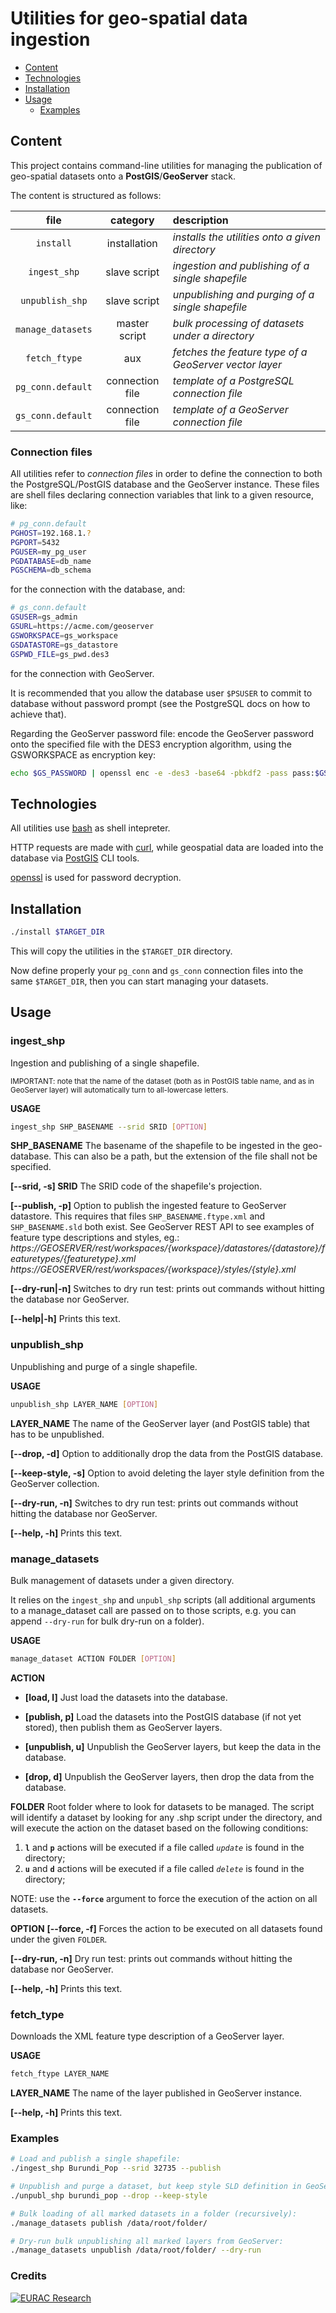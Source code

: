 # Utilities for geo-spatial data ingestion

* [Content](#content)
* [Technologies](#technologies)
* [Installation](#installation)
* [Usage](#usage)
  * [Examples](#examples)

## Content

This project contains command-line utilities for managing the publication of geo-spatial
datasets onto a **PostGIS**/**GeoServer** stack.

The content is structured as follows:

| file | category | description |
|:------------:|:------------:|:------------|
| `install` | installation | *installs the utilities onto a given directory* |
| `ingest_shp` | slave script | *ingestion and publishing of a single shapefile* |
|`unpublish_shp` | slave script | *unpublishing and purging of a single shapefile* |
|`manage_datasets` | master script | *bulk processing of  datasets under a directory* |
|`fetch_ftype` | aux | *fetches the feature type of a GeoServer vector layer* |
|`pg_conn.default` | connection file | *template of a PostgreSQL connection file* |
|`gs_conn.default` | connection file | *template of a GeoServer connection file* |

### Connection files

All utilities refer to *connection files* in order to define the connection to both the PostgreSQL/PostGIS database and the GeoServer instance. These files are shell files declaring connection variables that link to a given resource, like:

```sh
# pg_conn.default
PGHOST=192.168.1.?
PGPORT=5432
PGUSER=my_pg_user
PGDATABASE=db_name
PGSCHEMA=db_schema
```

for the connection with the database, and:

```sh
# gs_conn.default
GSUSER=gs_admin
GSURL=https://acme.com/geoserver
GSWORKSPACE=gs_workspace
GSDATASTORE=gs_datastore
GSPWD_FILE=gs_pwd.des3
```

for the connection with GeoServer.

It is recommended that you allow the database user `$PSUSER` to commit to database without password prompt (see the PostgreSQL docs on how to achieve that).

Regarding the GeoServer password file: encode the GeoServer password onto the specified file with the DES3 encryption algorithm, using the GSWORKSPACE as encryption key:

```sh
echo $GS_PASSWORD | openssl enc -e -des3 -base64 -pbkdf2 -pass pass:$GSWORKSPACE > gs_pwd.des3
```


## Technologies

All utilities use [bash](https://www.gnu.org/software/bash/) as shell intepreter.

HTTP requests are made with [curl](https://curl.se/), while geospatial data are loaded into the database via [PostGIS](https://postgis.net/docs/manual-3.0/) CLI tools.

[openssl](https://www.openssl.org/) is used for password decryption.

## Installation

```sh
./install $TARGET_DIR
```

This will copy the utilities in the `$TARGET_DIR` directory.

Now define properly your `pg_conn` and `gs_conn` connection files into the same `$TARGET_DIR`, then you can start managing your datasets.

## Usage

### ingest_shp

Ingestion and publishing of a single shapefile.

<sup>IMPORTANT: note that the name of the dataset (both as in PostGIS table name, and as in GeoServer layer) will automatically turn to all-lowercase letters.</sup>

**USAGE**

```sh
ingest_shp SHP_BASENAME --srid SRID [OPTION]
```

**SHP_BASENAME**
The basename of the shapefile to be ingested in the geo-database.
This can also be a path, but the extension of the file shall not be specified.

**[--srid, -s] SRID**
The SRID code of the shapefile's projection.

**[--publish, -p]**
Option to publish the ingested feature to GeoServer datastore.
This requires that files `SHP_BASENAME.ftype.xml` and `SHP_BASENAME.sld` both exist.
See GeoServer REST API to see examples of feature type descriptions and styles, eg.:
*https://GEOSERVER/rest/workspaces/{workspace}/datastores/{datastore}/featuretypes/{featuretype}.xml*
*https://GEOSERVER/rest/workspaces/{workspace}/styles/{style}.xml*

**[--dry-run|-n]**
Switches to dry run test: prints out commands without hitting the database nor GeoServer.

**[--help|-h]**
Prints this text.


### unpublish_shp

Unpublishing and purge of a single shapefile.

**USAGE**

```sh
unpublish_shp LAYER_NAME [OPTION]
```

**LAYER_NAME**
The name of the GeoServer layer (and PostGIS table) that has to be unpublished.

**[--drop, -d]**
Option to additionally drop the data from the PostGIS database.

**[--keep-style, -s]**
Option to avoid deleting the layer style definition from the GeoServer collection.

**[--dry-run, -n]**
Switches to dry run test: prints out commands without hitting the database nor GeoServer.

**[--help, -h]**
Prints this text.


### manage_datasets

Bulk management of datasets under a given directory.

It relies on the `ingest_shp` and `unpubl_shp` scripts (all additional arguments to a manage_dataset call are passed on to those scripts, e.g. you can append `--dry-run` for bulk dry-run on a folder).

**USAGE**

```sh
manage_dataset ACTION FOLDER [OPTION]
```

**ACTION**
* **[load, l]**
   Just load the datasets into the database.

* **[publish, p]**
    Load the datasets into the PostGIS database (if not yet stored), then publish them as GeoServer layers.

* **[unpublish, u]**
    Unpublish the GeoServer layers, but keep the data in the database.

* **[drop, d]**
    Unpublish the GeoServer layers, then drop the data from the database.

**FOLDER**
Root folder where to look for datasets to be managed.
The script will identify a dataset by looking for any .shp script under the directory, and will execute the action on the dataset based on the following conditions:

1. **`l`** and **`p`** actions will be executed if a file called *`update`* is found in the directory;
1. **`u`** and **`d`** actions will be executed if a file called *`delete`* is found in the directory;

NOTE: use the **`--force`** argument to force the execution of the action on all datasets.

**OPTION**
**[--force, -f]**
Forces the action to be executed on all datasets found under the given `FOLDER`.

**[--dry-run, -n]**
Dry run test: prints out commands without hitting the database nor GeoServer.

**[--help, -h]**
Prints this text.


### fetch_type

Downloads the XML feature type description of a GeoServer layer.

**USAGE**

```sh
fetch_ftype LAYER_NAME
```

**LAYER_NAME**
The name of the layer published in GeoServer instance.

**[--help, -h]**
Prints this text.



### Examples

```sh
# Load and publish a single shapefile:
./ingest_shp Burundi_Pop --srid 32735 --publish

# Unpublish and purge a dataset, but keep style SLD definition in GeoServer catalog (note layer name is lower-case):
./unpubl_shp burundi_pop --drop --keep-style

# Bulk loading of all marked datasets in a folder (recursively):
./manage_datasets publish /data/root/folder/

# Dry-run bulk unpublishing all marked layers from GeoServer:
./manage_datasets unpublish /data/root/folder/ --dry-run
```

### Credits

[![EURAC Research](https://www.eurac.edu/Style%20Library/logoEURAC.jpg)](https://www.eurac.edu/en/pages/default.aspx)


